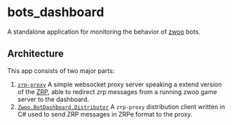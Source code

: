 # bots_dashboard

A standalone application for monitoring the behavior of [zwoo](https://github.com/fabiankachlock/zwoo) bots.

## Architecture

This app consists of two major parts:

1. [`zrp-proxy`](./zrp-proxy) A simple websocket proxy server speaking a extend version of the [ZRP](#TODO), able to redirect zrp messages from a running zwoo game server to the dashboard.
2. [`Zwoo.BotDashboard.Distributor`](./clients/Zwoo.BotDashboard.Distributor) A `zrp-proxy` distribution client written in C# used to send ZRP messages in ZRPe format to the proxy.